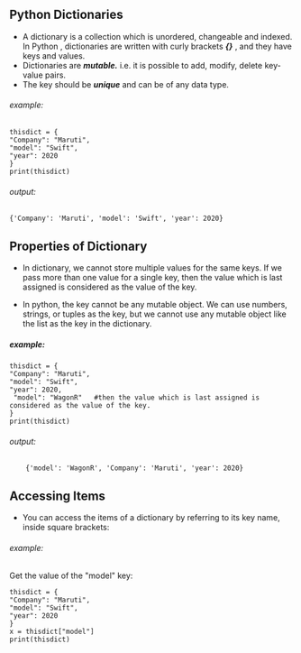 ## Python Dictionaries

 - A dictionary is a collection which is unordered, changeable and indexed. In Python ,  dictionaries are written with curly brackets  ***{}*** , and they have keys and values.
 - Dictionaries are ***mutable.*** i.e. it is possible to add, modify, delete key-value pairs.
-  The key should be ***unique*** and can be of any data type.

###### example:
    thisdict = {
    "Company": "Maruti",
    "model": "Swift",
    "year": 2020
    }
    print(thisdict)

###### output:
    {'Company': 'Maruti', 'model': 'Swift', 'year': 2020}

## Properties of Dictionary

-  In  dictionary, we cannot store multiple values for the same keys. If we pass more than one value for a single key, then the value which is last assigned is considered as the value of the key.

- In python, the key cannot be any mutable object. We can use numbers, strings, or tuples as the key, but we cannot use any mutable object like the list as the key in the dictionary.


##### example:
    thisdict = {
    "Company": "Maruti",
    "model": "Swift",
    "year": 2020,
     "model": "WagonR"   #then the value which is last assigned is considered as the value of the key.
    }
    print(thisdict)
    
###### output:
        {'model': 'WagonR', 'Company': 'Maruti', 'year': 2020}



## Accessing Items 
 - You can access the items of a dictionary by referring to its key name, inside square brackets:

###### example:
Get the value of the "model" key:
    
    
    thisdict = {
    "Company": "Maruti",
    "model": "Swift",
    "year": 2020
    }
    x = thisdict["model"]
    print(thisdict)
    
          
